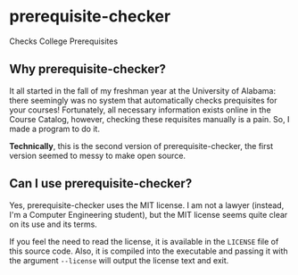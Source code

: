 # prerequisite-checker
 Checks College Prerequisites
## Why prerequisite-checker?
 It all started in the fall of my freshman year at the University of Alabama: there seemingly was no system that automatically checks prequisites for your courses! Fortunately, 
 all necessary information exists online in the Course Catalog, however, checking these requisites manually is a pain. So, I made a program to do it. 

 **Technically**, this is the second version of prerequisite-checker, the first version seemed to messy to make open source.
## Can I use prerequisite-checker?
 Yes, prerequisite-checker uses the MIT license. I am not a lawyer (instead, I'm a Computer Engineering student), but the MIT license seems quite clear on its use and its terms.
 
 If you feel the need to read the license, it is available in the `LICENSE` file of this source code. Also, it is compiled into the executable and passing it with the argument 
 `--license` will output the license text and exit.